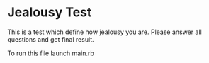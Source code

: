 # Jealousy Test
This is a test which define how jealousy you are.
Please answer all questions and get final result.

To run this file launch main.rb
